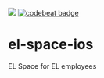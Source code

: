 ![](https://travis-ci.org/elpassion/el-space-ios.svg?branch=master) [![codebeat badge](https://codebeat.co/badges/fd12483c-3086-48a6-b4c0-6e5b17a3efab)](https://codebeat.co/projects/github-com-elpassion-el-space-ios-master)
# el-space-ios
EL Space for EL employees
